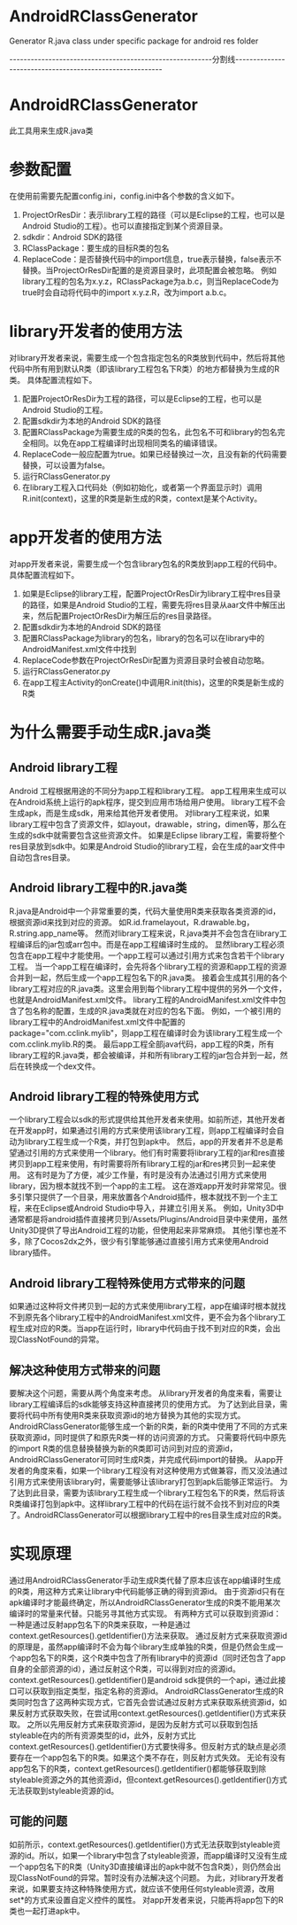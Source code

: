 # AndroidRClassGenerator
Generator R.java class under specific package for android res folder


---------------------------------------------------------分割线---------------------------------------------------------
# AndroidRClassGenerator
此工具用来生成R.java类

# 参数配置
在使用前需要先配置config.ini，config.ini中各个参数的含义如下。

1. ProjectOrResDir：表示library工程的路径（可以是Eclipse的工程，也可以是Android Studio的工程）。也可以直接指定到某个资源目录。
2. sdkdir：Android SDK的路径
3. RClassPackage：要生成的目标R类的包名
4. ReplaceCode：是否替换代码中的import信息，true表示替换，false表示不替换。当ProjectOrResDir配置的是资源目录时，此项配置会被忽略。
例如library工程的包名为x.y.z，RClassPackage为a.b.c，则当ReplaceCode为true时会自动将代码中的import x.y.z.R，改为import a.b.c。

# library开发者的使用方法
对library开发者来说，需要生成一个包含指定包名的R类放到代码中，然后将其他代码中所有用到默认R类（即该library工程包名下R类）的地方都替换为生成的R类。
具体配置流程如下。

1. 配置ProjectOrResDir为工程的路径，可以是Eclipse的工程，也可以是Android Studio的工程。
2. 配置sdkdir为本地的Android SDK的路径
3. 配置RClassPackage为需要生成的R类的包名，此包名不可和library的包名完全相同。以免在app工程编译时出现相同类名的编译错误。
4. ReplaceCode一般应配置为true。如果已经替换过一次，且没有新的代码需要替换，可以设置为false。
5. 运行RClassGenerator.py
6. 在library工程入口代码处（例如初始化，或者第一个界面显示时）调用R.init(context)，这里的R类是新生成的R类，context是某个Activity。

# app开发者的使用方法
对app开发者来说，需要生成一个包含library包名的R类放到app工程的代码中。
具体配置流程如下。

1. 如果是Eclipse的library工程，配置ProjectOrResDir为library工程中res目录的路径，如果是Android Studio的工程，需要先将res目录从aar文件中解压出来，然后配置ProjectOrResDir为解压后的res目录路径。
2. 配置sdkdir为本地的Android SDK的路径
3. 配置RClassPackage为library的包名，library的包名可以在library中的AndroidManifest.xml文件中找到
4. ReplaceCode参数在ProjectOrResDir配置为资源目录时会被自动忽略。
5. 运行RClassGenerator.py
6. 在app工程主Activity的onCreate()中调用R.init(this)，这里的R类是新生成的R类

# 为什么需要手动生成R.java类
## Android library工程
Android 工程根据用途的不同分为app工程和library工程。
app工程用来生成可以在Android系统上运行的apk程序，提交到应用市场给用户使用。
library工程不会生成apk，而是生成sdk，用来给其他开发者使用。
对library工程来说，如果library工程中包含了资源文件，如layout，drawable，string，dimen等，那么在生成的sdk中就需要包含这些资源文件。
如果是Eclipse library工程，需要将整个res目录放到sdk中。如果是Android Studio的library工程，会在生成的aar文件中自动包含res目录。

## Android library工程中的R.java类
R.java是Android中一个非常重要的类，代码大量使用R类来获取各类资源的id，根据资源id来找到对应的资源。
如R.id.framelayout，R.drawable.bg，R.string.app_name等。
然而对library工程来说，R.java类并不会包含在library工程编译后的jar包或arr包中。而是在app工程编译时生成的。
显然library工程必须包含在app工程中才能使用。一个app工程可以通过引用方式来包含若干个library工程。
当一个app工程在编译时，会先将各个library工程的资源和app工程的资源合并到一起，然后生成一个app工程包名下的R.java类。
接着会生成其引用的各个library工程对应的R.java类。这里会用到每个library工程中提供的另外一个文件，也就是AndroidManifest.xml文件。
library工程的AndroidManifest.xml文件中包含了包名称的配置，生成的R.java类就在对应的包名下面。
例如，一个被引用的library工程中的AndroidManifest.xml文件中配置的package="com.cclink.mylib"，则app工程在编译时会为该library工程生成一个com.cclink.mylib.R的类。
最后app工程全部java代码，app工程的R类，所有library工程的R.java类，都会被编译，并和所有library工程的jar包合并到一起，然后在转换成一个dex文件。

## Android library工程的特殊使用方式
一个library工程会以sdk的形式提供给其他开发者来使用。如前所述，其他开发者在开发app时，如果通过引用的方式来使用该library工程，则app工程编译时会自动为library工程生成一个R类，并打包到apk中。
然后，app的开发者并不总是希望通过引用的方式来使用一个library。他们有时需要将library工程的jar和res直接拷贝到app工程来使用，有时需要将所有library工程的jar和res拷贝到一起来使用。
这有时是为了方便，减少工作量，有时是没有办法通过引用方式来使用library，因为根本就找不到一个app的主工程。
这在游戏app开发时非常常见。很多引擎只提供了一个目录，用来放置各个Android插件，根本就找不到一个主工程，来在Eclipse或Android Studio中导入，并建立引用关系。
例如，Unity3D中通常都是将android插件直接拷贝到/Assets/Plugins/Android目录中来使用，虽然Unity3D提供了导出Android工程的功能，但使用起来非常麻烦。
其他引擎也差不多，除了Cocos2dx之外，很少有引擎能够通过直接引用方式来使用Android library插件。

## Android library工程特殊使用方式带来的问题
如果通过这种将文件拷贝到一起的方式来使用library工程，app在编译时根本就找不到原先各个library工程中的AndroidManifest.xml文件，更不会为各个library工程生成对应的R类。当app在运行时，library中代码由于找不到对应的R类，会出现ClassNotFound的异常。

## 解决这种使用方式带来的问题
要解决这个问题，需要从两个角度来考虑。
从library开发者的角度来看，需要让library工程编译后的sdk能够支持这种直接拷贝的使用方式。
为了达到此目录，需要将代码中所有使用R类来获取资源id的地方替换为其他的实现方式。AndroidRClassGenerator能够生成一个新的R类，新的R类中使用了不同的方式来获取资源id，同时提供了和原先R类一样的访问资源的方式。
只需要将代码中原先的import R类的信息替换替换为新的R类即可访问到对应的资源id，AndroidRClassGenerator可同时生成R类，并完成代码import的替换。
从app开发者的角度来看，如果一个library工程没有对这种使用方式做兼容，而又没法通过引用方式来使用该library时，需要能够让该library打包到apk后能够正常运行。
为了达到此目录，需要为该library工程生成一个library工程包名下的R类，然后将该R类编译打包到apk中。这样library工程中的代码在运行就不会找不到对应的R类了。AndroidRClassGenerator可以根据library工程中的res目录生成对应的R类。

# 实现原理
通过用AndroidRClassGenerator手动生成R类代替了原本应该在app编译时生成的R类，用这种方式来让library中代码能够正确的得到资源id。
由于资源id只有在apk编译时才能最终确定，所以AndroidRClassGenerator生成的R类不能用某次编译时的常量来代替。只能另寻其他方式实现。
有两种方式可以获取到资源id：一种是通过反射app包名下的R类来获取，一种是通过context.getResources().getIdentifier()方法来获取。
通过反射方式来获取资源id的原理是，虽然app编译时不会为每个library生成单独的R类，但是仍然会生成一个app包名下的R类，这个R类中包含了所有library中的资源id（同时还包含了app自身的全部资源的id），通过反射这个R类，可以得到对应的资源id。
context.getResources().getIdentifier()是android sdk提供的一个api，通过此接口可以获取到指定类型，指定名称的资源id。
AndroidRClassGenerator生成的R类同时包含了这两种实现方式，它首先会尝试通过反射方式来获取系统资源id，如果反射方式获取失败，在尝试用context.getResources().getIdentifier()方式来获取。
之所以先用反射方式来获取资源id，是因为反射方式可以获取到包括styleable在内的所有资源类型的id，此外，反射方式比context.getResources().getIdentifier()方式要快得多。但反射方式的缺点是必须要存在一个app包名下的R类。如果这个类不存在，则反射方式失效。
无论有没有app包名下的R类，context.getResources().getIdentifier()都能够获取到除styleable资源之外的其他资源id，但context.getResources().getIdentifier()方式无法获取到styleable资源的id。

## 可能的问题
如前所示，context.getResources().getIdentifier()方式无法获取到styleable资源的id。所以，如果一个library中包含了styleable资源，而app编译时又没有生成一个app包名下的R类（Unity3D直接编译出的apk中就不包含R类），则仍然会出现ClassNotFound的异常。暂时没有办法解决这个问题。
为此，对library开发者来说，如果要支持这种特殊使用方式，就应该不使用任何styleable资源，改用set*的方式来设置自定义控件的属性。
对app开发者来说，只能再将app包下的R类也一起打进apk中。
